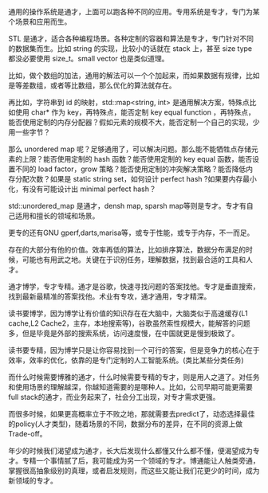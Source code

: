 通用的操作系统是通才，上面可以跑各种不同的应用。专用系统是专才，专门为某个场景和应用而生。

STL 是通才，适合各种编程场景。各种定制的容器和算法是专才，专门针对不同的数据集而生。比如 string 的实现，比较小的话就在 stack 上，甚至 size type 都没必要使用 size_t。small vector 也是类似道理。

比如，做个数组的加法，通用的解法可以一个个加起来，而如果数据有规律，比如是等差数组，或者等比数组，那么优化的算法就存在。

再比如，字符串到 id 的映射，std::map<string, int> 是通用解决方案，特殊点比如使用 char* 作为 key，再特殊点，能否定制 key equal function ，再特殊点，能否使用定制的内存分配器？假如元素的规模不大，能否定制一个自己的实现，少用一些字节？

那么 unordered map 呢？足够通用了，可以解决问题。那么能不能牺牲点存储元素的上限？能否使用定制的 hash 函数？能否使用定制的 key equal 函数，能否设置不同的 load factor，grow 策略？能否使用定制的冲突解决策略？能否降低内存分配次数？如果是 static string set，如何设计 perfect hash ?如果要内存最小化，有没有可能设计出 minimal perfect hash？

std::unordered_map 是通才，densh map, sparsh map等则是专才。专才有自己适用和擅长的领域和场景。

更专的还有GNU gperf,darts,marisa等，或专于性能，或专于内存，不一而足。

存在的大部分有他的价值。效率再低的算法，比如排序算法，数据分布满足的时候，可能也有用武之地。关键在于识别任务，理解数据，找到最合适的工具和人才。

通才博学，专才专精。通才是谷歌，快速寻找问题的答案找他。专才是垂直搜索，找到最新最精准的答案找他。术业有专攻，通才通用，专才精深。

读书要博学，因为博学让有价值的知识存在在大脑中，大脑类似于高速缓存(L1 cache,L2 Cache2，主存，本地搜索等)，谷歌虽然索性规模大，能解答的问题多，但是毕竟是外部的搜索系统，访问速度慢，在中国就更是慢到极致了。

读书要专精，因为博学只是让你容易找到一个可行的答案，但是竞争力的核心在于效率，效率的优化，依靠的是专门定制的人工智能系统。(类比某些分类任务)

而什么时候需要博雅的通才，什么时候需要专精的专才，则是用人之道了。对任务和使用场景的理解越深，你越知道需要的是哪种人。比如，公司早期可能更需要full stack的通才，而业务起来了，社会分工出现，对专才需求更强。

而很多时候，如果更高概率立于不败之地，那就需要去predict了，动态选择最佳的policy(人才类型)，随着场景的不同，数据分布的差异，在不同的资源上做Trade-off。

年少的时候我们渴望成为通才，长大后发现什么都懂又什么都不懂，便渴望成为专才。专精一个事情腻了后，我可能成为另一个领域的专才。博通能让人触类旁通，掌握很高抽象级别的真理，或者启发规则，而这些又能让我们花更少的时间，成为新领域的专才。

<!--stackedit_data:
eyJoaXN0b3J5IjpbMTA4NTMxNDk1OV19
-->